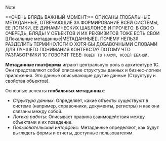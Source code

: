 > [!NOTE]
> ==ОЧЕНЬ БЛЯДЬ ВАЖНЫЙ МОМЕНТ:== ОПИСАНЫ ГЛОБАЛЬНЫЕ МЕТАДАННЫЕ, ОТВЕЧАЮЩИЕ ЗА ФОРМИРОВАНИЕ ВСЕЙ СИСТЕМЫ, ЕЕ ЛОГИКИ, ЕЕ ДИНАМИЧЕСКИХ ШАБЛОНОВ И ПРОЧЕГО. В СВОЮ ОЧЕРЕДЬ, БЛЯДЬ! У ОБЪЕКТОВ И ИХ РЕКВИЗИТОВ ТОЖЕ ЕСТЬ СВОИ [[Локальные метаданные|МЕТАДАННЫЕ]]. ПОЧЕМУ НЕЛЬЗЯ РАЗДЕЛИТЬ ТЕРМИНОЛОГИЮ ХОТЯ-БЫ ДОБАВОЧНЫМИ СЛОВАМИ ДЛЯ ЛУЧШЕГО ПОНИМАНИЯ КОНТЕКСТА? ПОТОМУ ЧТО РАЗРАБОТЧИКИ 1С ГОВОРЯТ ТЕБЕ: `ПОШЕЛ ТЫ НАХУЙ, КОЗЕЛ ЕБАНЫЙ.`

**Метаданные платформы** играют центральную роль в архитектуре 1С. Они представляют собой описание структуры данных и бизнес-логики приложения. Это данные описывающие другие данные (Структуру и свойства объектов).

 Основные аспекты **глобальных метаданных**:

- *Структура данных*: Определяет, какие объекты существуют в системе (например, справочники, документы, регистры) и как они связаны между собой.
- *Логика работы*: Описывает правила взаимодействия между объектами и их поведение.
- *Пользовательский интерфейс*: Метаданные определяют, как будут выглядеть формы и отчеты, доступные пользователям.



